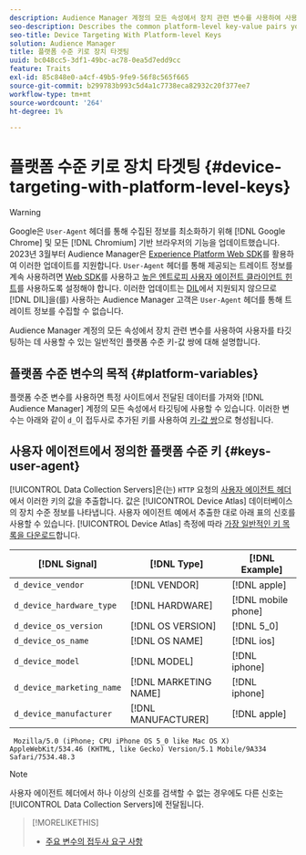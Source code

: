 ```yaml
---
description: Audience Manager 계정의 모든 속성에서 장치 관련 변수를 사용하여 사용자를 타깃팅하는 데 사용할 수 있는 일반적인 플랫폼 수준 키-값 쌍에 대해 설명합니다.
seo-description: Describes the common platform-level key-value pairs you can use to target users with device-related variables across all properties in your Audience Manager account.
seo-title: Device Targeting With Platform-level Keys
solution: Audience Manager
title: 플랫폼 수준 키로 장치 타겟팅
uuid: bc048cc5-3df1-49bc-ac78-0ea5d7edd9cc
feature: Traits
exl-id: 85c848e0-a4cf-49b5-9fe9-56f8c565f665
source-git-commit: b299783b993c5d4a1c7738eca82932c20f377ee7
workflow-type: tm+mt
source-wordcount: '264'
ht-degree: 1%

---
```


# 플랫폼 수준 키로 장치 타겟팅 {#device-targeting-with-platform-level-keys}

>[!WARNING]
>
>Google은 `User-Agent` 헤더를 통해 수집된 정보를 최소화하기 위해 [!DNL Google Chrome] 및 모든 [!DNL Chromium] 기반 브라우저의 기능을 업데이트했습니다.
>2023년 3월부터 Audience Manager은 [Experience Platform Web SDK](https://experienceleague.adobe.com/docs/experience-platform/edge/home.html?lang=en)를 활용하여 이러한 업데이트를 지원합니다. `User-Agent` 헤더를 통해 제공되는 트레이트 정보를 계속 사용하려면 [Web SDK](https://experienceleague.adobe.com/docs/experience-platform/edge/home.html?lang=en)를 사용하고 [높은 엔트로피 사용자 에이전트 클라이언트 힌트](https://experienceleague.adobe.com/docs/experience-platform/edge/fundamentals/user-agent-client-hints.html?lang=en)를 사용하도록 설정해야 합니다.
>이러한 업데이트는 [DIL](../../../using/dil/dil-overview.md)에서 지원되지 않으므로 [!DNL DIL]을(를) 사용하는 Audience Manager 고객은 `User-Agent` 헤더를 통해 트레이트 정보를 수집할 수 없습니다.

Audience Manager 계정의 모든 속성에서 장치 관련 변수를 사용하여 사용자를 타깃팅하는 데 사용할 수 있는 일반적인 플랫폼 수준 키-값 쌍에 대해 설명합니다.

## 플랫폼 수준 변수의 목적 {#platform-variables}

<!-- c_tb_device_targeting.xml -->

플랫폼 수준 변수를 사용하면 특정 사이트에서 전달된 데이터를 가져와 [!DNL Audience Manager] 계정의 모든 속성에서 타깃팅에 사용할 수 있습니다. 이러한 변수는 아래와 같이 `d_`이 접두사로 추가된 키를 사용하여 [키-값 쌍](../../reference/key-value-pairs-explained.md)으로 형성됩니다.

## 사용자 에이전트에서 정의한 플랫폼 수준 키 {#keys-user-agent}

[!UICONTROL Data Collection Servers]은(는) `HTTP` 요청의 [사용자 에이전트 헤더](https://www.w3.org/Protocols/rfc2616/rfc2616-sec14.html#sec14.43)에서 이러한 키의 값을 추출합니다. 값은 [!UICONTROL Device Atlas] 데이터베이스의 장치 수준 정보를 나타냅니다. 사용자 에이전트 예에서 추출한 대로 아래 표의 신호를 사용할 수 있습니다. [!UICONTROL Device Atlas] 측정에 따라 [가장 일반적인 키 목록을 다운로드](assets/device_keys.csv)합니다.

| [!DNL Signal] | [!DNL Type] | [!DNL Example] |
|---|---|---|
| `d_device_vendor` | [!DNL VENDOR] | [!DNL apple] |
| `d_device_hardware_type` | [!DNL HARDWARE] | [!DNL mobile phone] |
| `d_device_os_version` | [!DNL OS VERSION] | [!DNL 5_0] |
| `d_device_os_name` | [!DNL OS NAME] | [!DNL ios] |
| `d_device_model` | [!DNL MODEL] | [!DNL iphone] |
| `d_device_marketing_name` | [!DNL MARKETING NAME] | [!DNL iphone] |
| `d_device_manufacturer` | [!DNL MANUFACTURER] | [!DNL apple] |

```
 Mozilla/5.0 (iPhone; CPU iPhone OS 5_0 like Mac OS X) AppleWebKit/534.46 (KHTML, like Gecko) Version/5.1 Mobile/9A334 Safari/7534.48.3
```

>[!NOTE]
>
>사용자 에이전트 헤더에서 하나 이상의 신호를 검색할 수 없는 경우에도 다른 신호는 [!UICONTROL Data Collection Servers]에 전달됩니다.

>[!MORELIKETHIS]
>
>* [주요 변수의 접두사 요구 사항](../../features/traits/trait-variable-prefixes.md)
